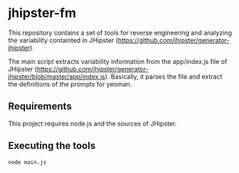 # jhipster-fm
This repository contains a set of tools for reverse engineering and analyzing the variability containted in JHipster (https://github.com/jhipster/generator-jhipster).

The main script extracts variability information from the app/index.js file of JHipster (https://github.com/jhipster/generator-jhipster/blob/master/app/index.js).
Basically, it parses the file and extract the definitions of the prompts for yeoman.

## Requirements
This project requires node.js and the sources of JHipster.

## Executing the tools
``` node main.js ```
